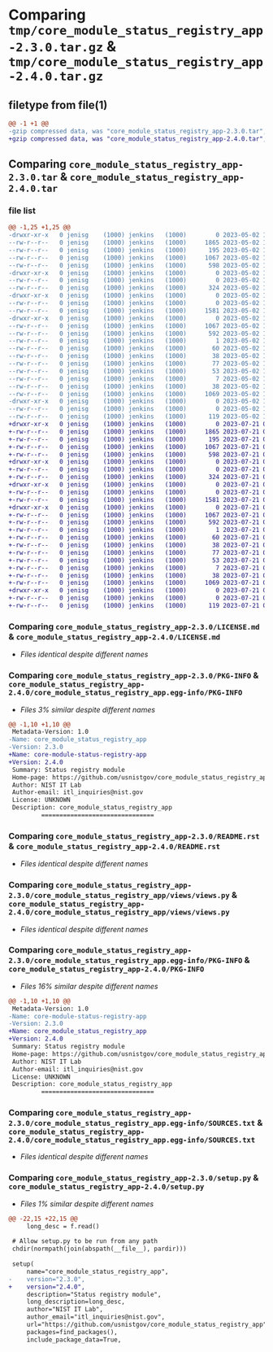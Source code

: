 # Comparing `tmp/core_module_status_registry_app-2.3.0.tar.gz` & `tmp/core_module_status_registry_app-2.4.0.tar.gz`

## filetype from file(1)

```diff
@@ -1 +1 @@
-gzip compressed data, was "core_module_status_registry_app-2.3.0.tar", last modified: Tue May  2 19:46:42 2023, max compression
+gzip compressed data, was "core_module_status_registry_app-2.4.0.tar", last modified: Fri Jul 21 02:15:46 2023, max compression
```

## Comparing `core_module_status_registry_app-2.3.0.tar` & `core_module_status_registry_app-2.4.0.tar`

### file list

```diff
@@ -1,25 +1,25 @@
-drwxr-xr-x   0 jenisg    (1000) jenkins   (1000)        0 2023-05-02 19:46:42.898617 core_module_status_registry_app-2.3.0/
--rw-r--r--   0 jenisg    (1000) jenkins   (1000)     1865 2023-05-02 19:46:41.000000 core_module_status_registry_app-2.3.0/LICENSE.md
--rw-r--r--   0 jenisg    (1000) jenkins   (1000)      195 2023-05-02 19:46:41.000000 core_module_status_registry_app-2.3.0/MANIFEST.in
--rw-r--r--   0 jenisg    (1000) jenkins   (1000)     1067 2023-05-02 19:46:42.894692 core_module_status_registry_app-2.3.0/PKG-INFO
--rw-r--r--   0 jenisg    (1000) jenkins   (1000)      598 2023-05-02 19:46:41.000000 core_module_status_registry_app-2.3.0/README.rst
-drwxr-xr-x   0 jenisg    (1000) jenkins   (1000)        0 2023-05-02 19:46:42.745675 core_module_status_registry_app-2.3.0/core_module_status_registry_app/
--rw-r--r--   0 jenisg    (1000) jenkins   (1000)        0 2023-05-02 19:46:41.000000 core_module_status_registry_app-2.3.0/core_module_status_registry_app/__init__.py
--rw-r--r--   0 jenisg    (1000) jenkins   (1000)      324 2023-05-02 19:46:41.000000 core_module_status_registry_app-2.3.0/core_module_status_registry_app/urls.py
-drwxr-xr-x   0 jenisg    (1000) jenkins   (1000)        0 2023-05-02 19:46:42.856087 core_module_status_registry_app-2.3.0/core_module_status_registry_app/views/
--rw-r--r--   0 jenisg    (1000) jenkins   (1000)        0 2023-05-02 19:46:41.000000 core_module_status_registry_app-2.3.0/core_module_status_registry_app/views/__init__.py
--rw-r--r--   0 jenisg    (1000) jenkins   (1000)     1581 2023-05-02 19:46:41.000000 core_module_status_registry_app-2.3.0/core_module_status_registry_app/views/views.py
-drwxr-xr-x   0 jenisg    (1000) jenkins   (1000)        0 2023-05-02 19:46:42.815916 core_module_status_registry_app-2.3.0/core_module_status_registry_app.egg-info/
--rw-r--r--   0 jenisg    (1000) jenkins   (1000)     1067 2023-05-02 19:46:42.000000 core_module_status_registry_app-2.3.0/core_module_status_registry_app.egg-info/PKG-INFO
--rw-r--r--   0 jenisg    (1000) jenkins   (1000)      592 2023-05-02 19:46:42.000000 core_module_status_registry_app-2.3.0/core_module_status_registry_app.egg-info/SOURCES.txt
--rw-r--r--   0 jenisg    (1000) jenkins   (1000)        1 2023-05-02 19:46:42.000000 core_module_status_registry_app-2.3.0/core_module_status_registry_app.egg-info/dependency_links.txt
--rw-r--r--   0 jenisg    (1000) jenkins   (1000)       60 2023-05-02 19:46:42.000000 core_module_status_registry_app-2.3.0/core_module_status_registry_app.egg-info/requires.txt
--rw-r--r--   0 jenisg    (1000) jenkins   (1000)       38 2023-05-02 19:46:42.000000 core_module_status_registry_app-2.3.0/core_module_status_registry_app.egg-info/top_level.txt
--rw-r--r--   0 jenisg    (1000) jenkins   (1000)       77 2023-05-02 19:46:41.000000 core_module_status_registry_app-2.3.0/pyproject.toml
--rw-r--r--   0 jenisg    (1000) jenkins   (1000)       53 2023-05-02 19:46:41.000000 core_module_status_registry_app-2.3.0/requirements.core.txt
--rw-r--r--   0 jenisg    (1000) jenkins   (1000)        7 2023-05-02 19:46:41.000000 core_module_status_registry_app-2.3.0/requirements.txt
--rw-r--r--   0 jenisg    (1000) jenkins   (1000)       38 2023-05-02 19:46:42.900341 core_module_status_registry_app-2.3.0/setup.cfg
--rw-r--r--   0 jenisg    (1000) jenkins   (1000)     1069 2023-05-02 19:46:41.000000 core_module_status_registry_app-2.3.0/setup.py
-drwxr-xr-x   0 jenisg    (1000) jenkins   (1000)        0 2023-05-02 19:46:42.882962 core_module_status_registry_app-2.3.0/tests/
--rw-r--r--   0 jenisg    (1000) jenkins   (1000)        0 2023-05-02 19:46:41.000000 core_module_status_registry_app-2.3.0/tests/__init__.py
--rw-r--r--   0 jenisg    (1000) jenkins   (1000)      119 2023-05-02 19:46:41.000000 core_module_status_registry_app-2.3.0/tests/test_settings.py
+drwxr-xr-x   0 jenisg    (1000) jenkins   (1000)        0 2023-07-21 02:15:46.912157 core_module_status_registry_app-2.4.0/
+-rw-r--r--   0 jenisg    (1000) jenkins   (1000)     1865 2023-07-21 02:15:45.000000 core_module_status_registry_app-2.4.0/LICENSE.md
+-rw-r--r--   0 jenisg    (1000) jenkins   (1000)      195 2023-07-21 02:15:45.000000 core_module_status_registry_app-2.4.0/MANIFEST.in
+-rw-r--r--   0 jenisg    (1000) jenkins   (1000)     1067 2023-07-21 02:15:46.908924 core_module_status_registry_app-2.4.0/PKG-INFO
+-rw-r--r--   0 jenisg    (1000) jenkins   (1000)      598 2023-07-21 02:15:45.000000 core_module_status_registry_app-2.4.0/README.rst
+drwxr-xr-x   0 jenisg    (1000) jenkins   (1000)        0 2023-07-21 02:15:46.761451 core_module_status_registry_app-2.4.0/core_module_status_registry_app/
+-rw-r--r--   0 jenisg    (1000) jenkins   (1000)        0 2023-07-21 02:15:45.000000 core_module_status_registry_app-2.4.0/core_module_status_registry_app/__init__.py
+-rw-r--r--   0 jenisg    (1000) jenkins   (1000)      324 2023-07-21 02:15:45.000000 core_module_status_registry_app-2.4.0/core_module_status_registry_app/urls.py
+drwxr-xr-x   0 jenisg    (1000) jenkins   (1000)        0 2023-07-21 02:15:46.863655 core_module_status_registry_app-2.4.0/core_module_status_registry_app/views/
+-rw-r--r--   0 jenisg    (1000) jenkins   (1000)        0 2023-07-21 02:15:45.000000 core_module_status_registry_app-2.4.0/core_module_status_registry_app/views/__init__.py
+-rw-r--r--   0 jenisg    (1000) jenkins   (1000)     1581 2023-07-21 02:15:45.000000 core_module_status_registry_app-2.4.0/core_module_status_registry_app/views/views.py
+drwxr-xr-x   0 jenisg    (1000) jenkins   (1000)        0 2023-07-21 02:15:46.839979 core_module_status_registry_app-2.4.0/core_module_status_registry_app.egg-info/
+-rw-r--r--   0 jenisg    (1000) jenkins   (1000)     1067 2023-07-21 02:15:46.000000 core_module_status_registry_app-2.4.0/core_module_status_registry_app.egg-info/PKG-INFO
+-rw-r--r--   0 jenisg    (1000) jenkins   (1000)      592 2023-07-21 02:15:46.000000 core_module_status_registry_app-2.4.0/core_module_status_registry_app.egg-info/SOURCES.txt
+-rw-r--r--   0 jenisg    (1000) jenkins   (1000)        1 2023-07-21 02:15:46.000000 core_module_status_registry_app-2.4.0/core_module_status_registry_app.egg-info/dependency_links.txt
+-rw-r--r--   0 jenisg    (1000) jenkins   (1000)       60 2023-07-21 02:15:46.000000 core_module_status_registry_app-2.4.0/core_module_status_registry_app.egg-info/requires.txt
+-rw-r--r--   0 jenisg    (1000) jenkins   (1000)       38 2023-07-21 02:15:46.000000 core_module_status_registry_app-2.4.0/core_module_status_registry_app.egg-info/top_level.txt
+-rw-r--r--   0 jenisg    (1000) jenkins   (1000)       77 2023-07-21 02:15:45.000000 core_module_status_registry_app-2.4.0/pyproject.toml
+-rw-r--r--   0 jenisg    (1000) jenkins   (1000)       53 2023-07-21 02:15:45.000000 core_module_status_registry_app-2.4.0/requirements.core.txt
+-rw-r--r--   0 jenisg    (1000) jenkins   (1000)        7 2023-07-21 02:15:45.000000 core_module_status_registry_app-2.4.0/requirements.txt
+-rw-r--r--   0 jenisg    (1000) jenkins   (1000)       38 2023-07-21 02:15:46.913967 core_module_status_registry_app-2.4.0/setup.cfg
+-rw-r--r--   0 jenisg    (1000) jenkins   (1000)     1069 2023-07-21 02:15:45.000000 core_module_status_registry_app-2.4.0/setup.py
+drwxr-xr-x   0 jenisg    (1000) jenkins   (1000)        0 2023-07-21 02:15:46.899179 core_module_status_registry_app-2.4.0/tests/
+-rw-r--r--   0 jenisg    (1000) jenkins   (1000)        0 2023-07-21 02:15:45.000000 core_module_status_registry_app-2.4.0/tests/__init__.py
+-rw-r--r--   0 jenisg    (1000) jenkins   (1000)      119 2023-07-21 02:15:45.000000 core_module_status_registry_app-2.4.0/tests/test_settings.py
```

### Comparing `core_module_status_registry_app-2.3.0/LICENSE.md` & `core_module_status_registry_app-2.4.0/LICENSE.md`

 * *Files identical despite different names*

### Comparing `core_module_status_registry_app-2.3.0/PKG-INFO` & `core_module_status_registry_app-2.4.0/core_module_status_registry_app.egg-info/PKG-INFO`

 * *Files 3% similar despite different names*

```diff
@@ -1,10 +1,10 @@
 Metadata-Version: 1.0
-Name: core_module_status_registry_app
-Version: 2.3.0
+Name: core-module-status-registry-app
+Version: 2.4.0
 Summary: Status registry module
 Home-page: https://github.com/usnistgov/core_module_status_registry_app
 Author: NIST IT Lab
 Author-email: itl_inquiries@nist.gov
 License: UNKNOWN
 Description: core_module_status_registry_app
         ===============================
```

### Comparing `core_module_status_registry_app-2.3.0/README.rst` & `core_module_status_registry_app-2.4.0/README.rst`

 * *Files identical despite different names*

### Comparing `core_module_status_registry_app-2.3.0/core_module_status_registry_app/views/views.py` & `core_module_status_registry_app-2.4.0/core_module_status_registry_app/views/views.py`

 * *Files identical despite different names*

### Comparing `core_module_status_registry_app-2.3.0/core_module_status_registry_app.egg-info/PKG-INFO` & `core_module_status_registry_app-2.4.0/PKG-INFO`

 * *Files 16% similar despite different names*

```diff
@@ -1,10 +1,10 @@
 Metadata-Version: 1.0
-Name: core-module-status-registry-app
-Version: 2.3.0
+Name: core_module_status_registry_app
+Version: 2.4.0
 Summary: Status registry module
 Home-page: https://github.com/usnistgov/core_module_status_registry_app
 Author: NIST IT Lab
 Author-email: itl_inquiries@nist.gov
 License: UNKNOWN
 Description: core_module_status_registry_app
         ===============================
```

### Comparing `core_module_status_registry_app-2.3.0/core_module_status_registry_app.egg-info/SOURCES.txt` & `core_module_status_registry_app-2.4.0/core_module_status_registry_app.egg-info/SOURCES.txt`

 * *Files identical despite different names*

### Comparing `core_module_status_registry_app-2.3.0/setup.py` & `core_module_status_registry_app-2.4.0/setup.py`

 * *Files 1% similar despite different names*

```diff
@@ -22,15 +22,15 @@
     long_desc = f.read()
 
 # Allow setup.py to be run from any path
 chdir(normpath(join(abspath(__file__), pardir)))
 
 setup(
     name="core_module_status_registry_app",
-    version="2.3.0",
+    version="2.4.0",
     description="Status registry module",
     long_description=long_desc,
     author="NIST IT Lab",
     author_email="itl_inquiries@nist.gov",
     url="https://github.com/usnistgov/core_module_status_registry_app",
     packages=find_packages(),
     include_package_data=True,
```

